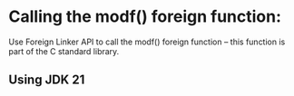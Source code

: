 # Calling the modf() foreign function:

Use Foreign Linker API to call the modf() foreign function – this function is part of the C standard library.

## Using JDK 21